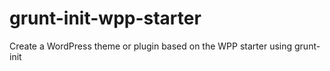 grunt-init-wpp-starter
======================

Create a WordPress theme or plugin based on the WPP starter using grunt-init
